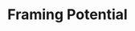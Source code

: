 ---
pid: mp98
title: Framing Potential
location_transcription: Front St, near the ports of arrival - where people immigrated
  here
coordinates: "[-75.142601887915, 39.946463409234]"
zipcode: '19104'
gen_neighborhood: West Philadelphia
neighborhood: University City,Belmont,Parkside,Powelton Village
outside_phl: 
age: '22'
age_range: 20-29
instagram: 
image_file_name: mp_98.jpg
proposal_transcription: |-
  Brainstorm:
  What brings people together?
  -coffee/food
  -music - jazz ?
  -art
  not technology
  An empty frame? Then people can insert themselves and everything can be (momentarily) monumentized
topic: Unity
topic_summary: '0'
type: Interactive,Sculpture Statue
keywords_other: 
credit: Charlotte+Sonia
image_labels: 
twitter: 
facebook: 
permalink: "/monuments/mp98/"
layout: item-page
---
